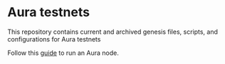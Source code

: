 # Aura testnets
This repository contains current and archived genesis files, scripts, and configurations for Aura testnets

Follow this [guide](https://docs.aura.network/validator/running-a-validator) to run an Aura node.
